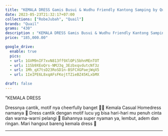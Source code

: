 ```yaml
---
title: "KEMALA DRESS Gamis Busui & Wudhu Friendly Kantong Samping by Quail Hijab"
date: 2023-05-23T21:32:17+07:00
collections: ["RobeJubah", "Quail"]
brands: "Quail"
grams: "430"
description : "KEMALA DRESS Gamis Busui & Wudhu Friendly Kantong Samping by Quail Hijab"
price: "185,000.00"

google_drive:
  enable: true
  pics:
  - url: 1GVM9nIF7xvN813ff9XlOPi5bhnMEnTOT
  - url: 11Sb9XEoQrs-NMJ3q_3EzbxqvdutcNf3z
  - url: 1Mh_qX7tsD23RoSD1n-BSFCXGPaejWqX5
  - url: 1IeIPE6L8xqAFsFKojtTZieBZ45KLxbMX

draft: false
---
```


"KEMALA DRESS 


Dressnya cantik, motif nya cheerfully banget 🥳💖 Kemala Casual Homedress namanya 🤗 Dress cantik dengan motif lucu yg bisa hari-hari mu penuh cinta dan warna-warni pelangi 🌈 Bahannya super nyaman ya, lembut, adem dan ringan. Mari hangout bareng kemala dress 🌸

---    
 
